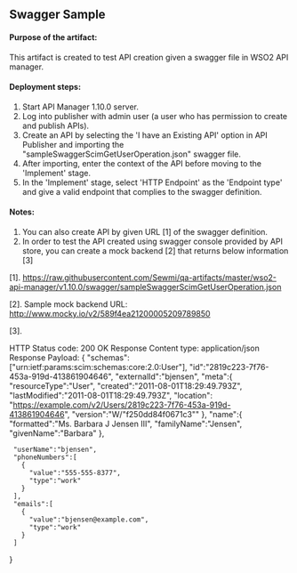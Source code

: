 
## Swagger Sample
#### Purpose of the artifact:
This artifact is created to test API creation given a swagger file in WSO2 API manager.

#### Deployment steps:

1. Start API Manager 1.10.0 server.
2. Log into publisher with admin user (a user who has permission to create and publish APIs).
3. Create an API by selecting the 'I have an Existing API' option in API Publisher and importing the "sampleSwaggerScimGetUserOperation.json" swagger file.
4. After importing, enter the context of the API before moving to the 'Implement' stage.
5. In the 'Implement' stage, select 'HTTP Endpoint' as the 'Endpoint type' and give a valid endpoint that complies to the swagger definition.

#### Notes:

1. You can also create API by given URL [1] of the swagger definition.
2. In order to test the API created using swagger console provided by API store, you can create a mock backend [2] that returns below information [3]


[1]. https://raw.githubusercontent.com/Sewmi/qa-artifacts/master/wso2-api-manager/v1.10.0/swagger/sampleSwaggerScimGetUserOperation.json

[2]. Sample mock backend URL: http://www.mocky.io/v2/589f4ea21200005209789850

[3].

HTTP Status code: 200 OK
Response Content type: application/json
Response Payload:
    {
     "schemas":["urn:ietf:params:scim:schemas:core:2.0:User"],
     "id":"2819c223-7f76-453a-919d-413861904646",
     "externalId":"bjensen",
     "meta":{
       "resourceType":"User",
       "created":"2011-08-01T18:29:49.793Z",
       "lastModified":"2011-08-01T18:29:49.793Z",
       "location":
   "https://example.com/v2/Users/2819c223-7f76-453a-919d-413861904646",
       "version":"W\/\"f250dd84f0671c3\""
     },
     "name":{
       "formatted":"Ms. Barbara J Jensen III",
       "familyName":"Jensen",
       "givenName":"Barbara"
     },

     "userName":"bjensen",
     "phoneNumbers":[
       {
         "value":"555-555-8377",
         "type":"work"
       }
     ],
     "emails":[
       {
         "value":"bjensen@example.com",
         "type":"work"
       }
     ]
   }
